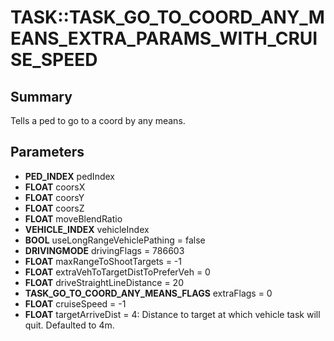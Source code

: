 # TASK::TASK_GO_TO_COORD_ANY_MEANS_EXTRA_PARAMS_WITH_CRUISE_SPEED

## Summary
Tells a ped to go to a coord by any means.

## Parameters
* **PED_INDEX** pedIndex
* **FLOAT** coorsX
* **FLOAT** coorsY
* **FLOAT** coorsZ
* **FLOAT** moveBlendRatio
* **VEHICLE_INDEX** vehicleIndex
* **BOOL** useLongRangeVehiclePathing = false
* **DRIVINGMODE** drivingFlags = 786603
* **FLOAT** maxRangeToShootTargets = -1
* **FLOAT** extraVehToTargetDistToPreferVeh = 0
* **FLOAT** driveStraightLineDistance = 20
* **TASK_GO_TO_COORD_ANY_MEANS_FLAGS** extraFlags = 0
* **FLOAT** cruiseSpeed = -1
* **FLOAT** targetArriveDist = 4:
Distance to target at which vehicle task will quit.
Defaulted to 4m.